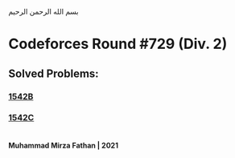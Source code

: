 بسم الله الرحمن الرحيم
<br />
# Codeforces Round #729 (Div. 2)
## Solved Problems:
### [1542B](https://codeforces.com/problemset/problem/1542/B)
### [1542C](https://codeforces.com/problemset/problem/1542/C) <br/><br/>
**Muhammad Mirza Fathan | 2021**
